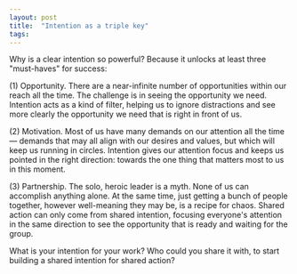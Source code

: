 ```yaml
---
layout: post
title:  "Intention as a triple key"
tags: 
---
```


Why is a clear intention so powerful? Because it unlocks at least three "must-haves" for success:

(1) Opportunity. There are a near-infinite number of opportunities within our reach all the time. The challenge is in seeing the opportunity we need. Intention acts as a kind of filter, helping us to ignore distractions and see more clearly the opportunity we need that is right in front of us.

(2) Motivation. Most of us have many demands on our attention all the time — demands that may all align with our desires and values, but which will keep us running in circles. Intention gives our attention focus and keeps us pointed in the right direction: towards the one thing that matters most to us in this moment.

(3) Partnership. The solo, heroic leader is a myth. None of us can accomplish anything alone. At the same time, just getting a bunch of people together, however well-meaning they may be, is a recipe for chaos. Shared action can only come from shared intention, focusing everyone's attention in the same direction to see the opportunity that is ready and waiting for the group.

What is your intention for your work? Who could you share it with, to start building a shared intention for shared action?